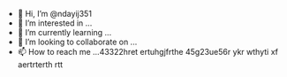 - 👋 Hi, I’m @ndayij351
- 👀 I’m interested in ...
- 🌱 I’m currently learning ...
- 💞️ I’m looking to collaborate on ...
- 📫 How to reach me ...43322hret ertuhgjfrthe 
45g23ue56r ykr wthyti xf aertrterth rtt
<!---
ndayij351/ndayij351 is a ✨ special ✨ repository because its `README.md` (this file) appears on your GitHub profile.
You can click the Preview link to take a look at your changes.
--->
